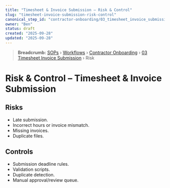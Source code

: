 ```yaml
---
title: "Timesheet & Invoice Submission – Risk & Control"
slug: "timesheet-invoice-submission-risk-control"
canonical_step_id: "contractor-onboarding/03_timesheet_invoice_submission"
owner: "Ben"
status: draft
created: "2025-09-28"
updated: "2025-09-28"
---
```


> **Breadcrumb:** [SOPs](/docs/sop/README.md) › [Workflows](/docs/sop/workflow/README.md) › [Contractor Onboarding](../) › [03 Timesheet Invoice Submission](../03_timesheet_invoice_submission/README.md) › Risk


# Risk & Control – Timesheet & Invoice Submission

## Risks
- Late submission.  
- Incorrect hours or invoice mismatch.  
- Missing invoices.  
- Duplicate files.  

## Controls
- Submission deadline rules.  
- Validation scripts.  
- Duplicate detection.  
- Manual approval/review queue.  
